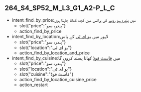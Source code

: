 ## 264_S4_SP52_M_L3_G1_A2-P_L_C
* intent_find_by_price:میں [پندرہ سو](price) روپے کی پرائس میں کچھ کھانا چاہتا ہوں
	- slot{"price":"پندرہ سو"}
	- action_find_by_price
* intent_find_by_location:لاہور میں [یو ای ٹی](location)  کے پاس
	- slot{"price":"پندرہ سو"}
	- slot{"location":"یو ای ٹی"}
	- action_find_by_location_and_price
* intent_find_by_cuisine:میں [فاسٹ فوڈ](cuisine) کھانا پسند کروں گا
	- slot{"price":"پندرہ سو"}
	- slot{"location":"یو ای ٹی"}
	- slot{"cuisine":"فاسٹ فوڈ"}
	- action_find_by_location_cuisine_price
	- action_restart